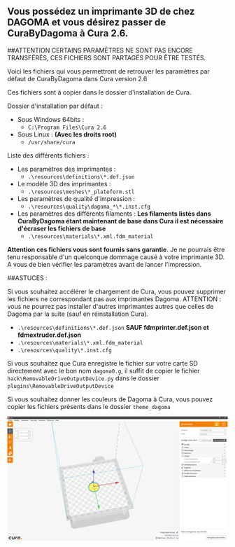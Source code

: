 ## Vous possédez un imprimante 3D de chez DAGOMA et vous désirez passer de CuraByDagoma à Cura 2.6.

##ATTENTION CERTAINS PARAMÈTRES NE SONT PAS ENCORE TRANSFÉRÉS, CES FICHIERS SONT PARTAGÉS POUR ÊTRE TESTÉS.

Voici les fichiers qui vous permettront de retrouver les paramètres par défaut de CuraByDagoma dans Cura version 2.6

Ces fichiers sont à copier dans le dossier d'installation de Cura.

Dossier d'installation par défaut :
- Sous Windows 64bits :
  - `C:\Program Files\Cura 2.6`
- Sous Linux : **(Avec les droits root)**
  - `/usr/share/cura`

Liste des différents fichiers :
- Les paramètres des imprimantes :
  - `.\resources\definitions\*.def.json`
- Le modèle 3D des imprimantes :
  - `.\resources\meshes\*_plateform.stl`
- Les paramètres de qualité d'impression :
  - `.\resources\quality\dagoma_*\*.inst.cfg`
- Les paramètres des différents filaments : **Les filaments listés dans CuraByDagoma étant maintenant de base dans Cura il est nécessaire d'écraser les fichiers de base**
  - `.\resources\materials\*.xml.fdm_material`

**Attention ces fichiers vous sont fournis sans garantie**. Je ne pourrais être tenu responsable d'un quelconque dommage causé à votre imprimante 3D. A vous de bien vérifier les paramètres avant de lancer l'impression.

##ASTUCES :

Si vous souhaitez accélérer le chargement de Cura, vous pouvez supprimer les fichiers ne correspondant pas aux imprimantes Dagoma.
ATTENTION : vous ne pourrez pas installer d'autres imprimantes autres que celles de Dagoma par la suite (sauf en réinstallation Cura).
- `.\resources\definitions\*.def.json` **SAUF fdmprinter.def.json  et  fdmextruder.def.json**
- `.\resources\materials\*.xml.fdm_material`
- `.\resources\quality\*.inst.cfg`

Si vous souhaitez que Cura enregistre le fichier sur votre carte SD directement avec le bon nom `dagoma0.g`, il suffit de copier le fichier `hack\RemovableDriveOutputDevice.py` dans le dossier `plugins\RemovableDriveOutputDevice`

Si vous souhaitez donner les couleurs de Dagoma à Cura, vous pouvez copier les fichiers présents dans le dossier `theme_dagoma`

![GitHub Logo](/theme_dagoma/preview.png)

